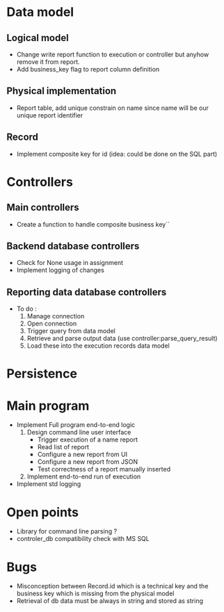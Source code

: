 # Data model

## Logical model

- Change write report function to execution or controller
but anyhow remove it from report.
- Add business_key flag to report column definition

## Physical implementation

- Report table, add unique constrain on name since
name will be our unique report identifier

## Record

- Implement composite key for id (idea: could be done on
the SQL part)

# Controllers

## Main controllers

- Create a function to handle composite business key``

##  Backend database controllers

- Check for None usage in assignment
- Implement logging of changes

## Reporting data database controllers

- To do :
    1. Manage connection
    2. Open connection
    3. Trigger query from data model
    4. Retrieve and parse output data (use controller:parse_query_result)
    5. Load these into the execution records data model
    
# Persistence

# Main program

- Implement Full program end-to-end logic
    1. Design command line user interface
        - Trigger execution of a name report
        - Read list of report
        - Configure a new report from UI
        - Configure a new report from JSON
        - Test correctness of a report manually inserted 
    2. Implement end-to-end run of execution
- Implement std logging

# Open points

- Library for command line parsing ?
- controler_db compatibility check with MS SQL

# Bugs

- Misconception between Record.id which is a technical key
and the business key which is missing from the physical model
- Retrieval of db data must be always in string and stored as string